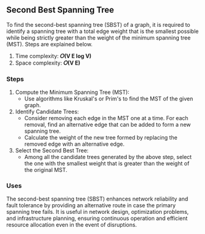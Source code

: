 ## Second Best Spanning Tree
To find the second-best spanning tree (SBST) of a graph, it is required to identify a spanning tree with a total edge weight that is the smallest possible while being strictly greater than the weight of the minimum spanning tree (MST). Steps are explained below.</br>

1. Time complexity: <b>𝑂(V E log V)</b>
2. Space complexity: <b>𝑂(V E)</b></br>


### Steps
1. Compute the Minimum Spanning Tree (MST):
   - Use algorithms like Kruskal's or Prim's to find the MST of the given graph.
2. Identify Candidate Trees:
   - Consider removing each edge in the MST one at a time. For each removal, find an alternative edge that can be added to form a new spanning tree.
   - Calculate the weight of the new tree formed by replacing the removed edge with an alternative edge.
3. Select the Second Best Tree:
   - Among all the candidate trees generated by the above step, select the one with the smallest weight that is greater than the weight of the original MST.

### Uses
The second-best spanning tree (SBST) enhances network reliability and fault tolerance by providing an alternative route in case the primary spanning tree fails. It is useful in network design, optimization problems, and infrastructure planning, ensuring continuous operation and efficient resource allocation even in the event of disruptions.